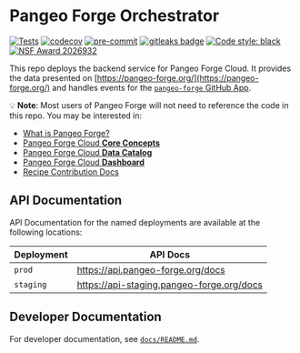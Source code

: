 # Pangeo Forge Orchestrator

[![Tests](https://github.com/pangeo-forge/pangeo-forge-orchestrator/actions/workflows/main.yaml/badge.svg)](https://github.com/pangeo-forge/pangeo-forge-orchestrator/actions/workflows/main.yaml)
[![codecov](https://codecov.io/gh/pangeo-forge/pangeo-forge-orchestrator/branch/main/graph/badge.svg?token=ay8eJ6JUiX)](https://codecov.io/gh/pangeo-forge/pangeo-forge-orchestrator)
[![pre-commit](https://img.shields.io/badge/pre--commit-enabled-brightgreen?logo=pre-commit&logoColor=white)](https://github.com/pre-commit/pre-commit)
[![gitleaks badge](https://img.shields.io/badge/protected%20by-gitleaks-blue)](https://github.com/zricethezav/gitleaks-action)
[![Code style: black](https://img.shields.io/badge/code%20style-black-000000.svg)](https://github.com/psf/black)
[![NSF Award 2026932](https://img.shields.io/badge/NSF-2026932-9cf)](https://www.nsf.gov/awardsearch/showAward?AWD_ID=2026932&HistoricalAwards=false)

This repo deploys the backend service for Pangeo Forge Cloud. It provides the data presented on
[https://pangeo-forge.org/](https://pangeo-forge.org/) and handles events for the
[`pangeo-forge` GitHub App](https://github.com/apps/pangeo-forge).

💡 **Note**: Most users of Pangeo Forge will not need to reference the code in this repo. You may be interested in:

- [What is Pangeo Forge?](https://pangeo-forge.readthedocs.io/en/latest/what_is_pangeo_forge.html)
- [Pangeo Forge Cloud **Core Concepts**](https://pangeo-forge.readthedocs.io/en/latest/pangeo_forge_cloud/core_concepts.html)
- [Pangeo Forge Cloud **Data Catalog**](https://pangeo-forge.org/catalog)
- [Pangeo Forge Cloud **Dashboard**](https://pangeo-forge.org/dashboard/feedstocks)
- [Recipe Contribution Docs](https://pangeo-forge.readthedocs.io/en/latest/pangeo_forge_cloud/recipe_contribution.html)

## API Documentation

API Documentation for the named deployments are available at the following locations:

| Deployment | API Docs                                  |
| ---------- | ----------------------------------------- |
| `prod`     | https://api.pangeo-forge.org/docs         |
| `staging`  | https://api-staging.pangeo-forge.org/docs |

## Developer Documentation

For developer documentation, see [`docs/README.md`](/docs/README.md).
